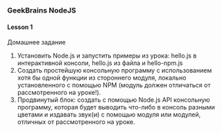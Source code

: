 ### GeekBrains NodeJS

#### Lesson 1

Домашнее задание
1) Установить Node.js и запустить примеры из урока: hello.js в интерактивной консоли, hello.js из файла и hello-npm.js
2) Создать простейшую консольную программу с использованием хотя бы одной функции из стороннего модуля, локально установленного с помощью NPM (модуль должен отличаться от рассмотренного на уроке!).
3) Продвинутый блок: создать с помощью Node.js API консольную программу, которая будет выводить что-либо в консоль разными цветами и издавать звук(и) с помощью модуля или модулей, отличных от рассмотренного на уроке.
